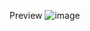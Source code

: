 Preview
![image](https://github.com/DollydaSheep/Mp3-Player/assets/134061221/dba6a786-2231-4813-abc5-7629e5424c78)
